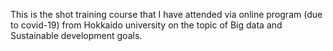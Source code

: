 This is the shot training course that I have attended via online program (due to covid-19) from Hokkaido university on the topic of Big data and Sustainable development goals. 
